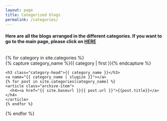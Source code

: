 ```yaml
---
layout: page
title: Categorized blogs 
permalink: /categories/
---
```




#### Here are all the blogs arranged in the different categories. If you want to go to the main page, please click on <a class="break-long-url" target="_blank" href="https://kabiraj404.github.io/blog/">HERE</a>  

<hr style="width:35%; background-color:LightGoldenRodYellow;">


<div id="archives">
{% for category in site.categories %}
  <div class="archive-group">
    {% capture category_name %}{{ category | first }}{% endcapture %}
    <div id="#{{ category_name | slugize }}"></div>
    <p></p>

    <h3 class="category-head">{{ category_name }}</h3>
    <a name="{{ category_name | slugize }}"></a>
    {% for post in site.categories[category_name] %}
    <article class="archive-item">
      <h4><a href="{{ site.baseurl }}{{ post.url }}">{{post.title}}</a></h4>
    </article>
    {% endfor %}
  </div>
{% endfor %}
</div>


